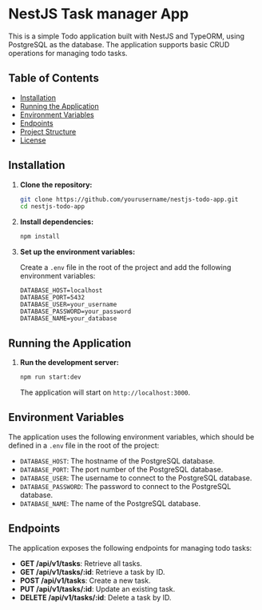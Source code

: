 # NestJS Task manager App

This is a simple Todo application built with NestJS and TypeORM, using PostgreSQL as the database. The application supports basic CRUD operations for managing todo tasks.

## Table of Contents

- [Installation](#installation)
- [Running the Application](#running-the-application)
- [Environment Variables](#environment-variables)
- [Endpoints](#endpoints)
- [Project Structure](#project-structure)
- [License](#license)

## Installation

1. **Clone the repository:**

    ```bash
    git clone https://github.com/yourusername/nestjs-todo-app.git
    cd nestjs-todo-app
    ```

2. **Install dependencies:**

    ```bash
    npm install
    ```

3. **Set up the environment variables:**

    Create a `.env` file in the root of the project and add the following environment variables:

    ```env
    DATABASE_HOST=localhost
    DATABASE_PORT=5432
    DATABASE_USER=your_username
    DATABASE_PASSWORD=your_password
    DATABASE_NAME=your_database
    ```

## Running the Application

1. **Run the development server:**

    ```bash
    npm run start:dev
    ```

    The application will start on `http://localhost:3000`.

## Environment Variables

The application uses the following environment variables, which should be defined in a `.env` file in the root of the project:

- `DATABASE_HOST`: The hostname of the PostgreSQL database.
- `DATABASE_PORT`: The port number of the PostgreSQL database.
- `DATABASE_USER`: The username to connect to the PostgreSQL database.
- `DATABASE_PASSWORD`: The password to connect to the PostgreSQL database.
- `DATABASE_NAME`: The name of the PostgreSQL database.

## Endpoints

The application exposes the following endpoints for managing todo tasks:

- **GET /api/v1/tasks**: Retrieve all tasks.
- **GET /api/v1/tasks/:id**: Retrieve a task by ID.
- **POST /api/v1/tasks**: Create a new task.
- **PUT /api/v1/tasks/:id**: Update an existing task.
- **DELETE /api/v1/tasks/:id**: Delete a task by ID.